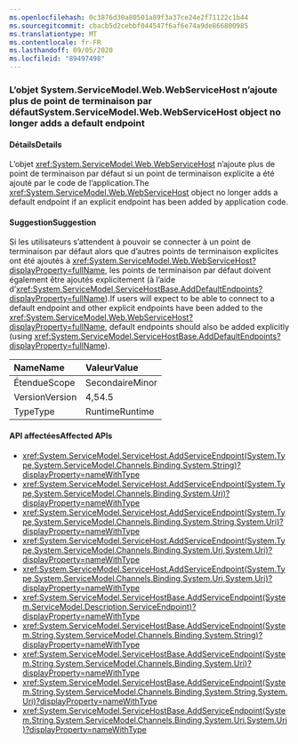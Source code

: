 ```yaml
---
ms.openlocfilehash: 0c3876d30a80501a89f3a37ce24e2f71122c1b44
ms.sourcegitcommit: cbacb5d2cebbf044547f6af6e74a9de866800985
ms.translationtype: MT
ms.contentlocale: fr-FR
ms.lasthandoff: 09/05/2020
ms.locfileid: "89497498"
---
```

### <a name="systemservicemodelwebwebservicehost-object-no-longer-adds-a-default-endpoint"></a><span data-ttu-id="8b9b0-101">L’objet System.ServiceModel.Web.WebServiceHost n’ajoute plus de point de terminaison par défaut</span><span class="sxs-lookup"><span data-stu-id="8b9b0-101">System.ServiceModel.Web.WebServiceHost object no longer adds a default endpoint</span></span>

#### <a name="details"></a><span data-ttu-id="8b9b0-102">Détails</span><span class="sxs-lookup"><span data-stu-id="8b9b0-102">Details</span></span>

<span data-ttu-id="8b9b0-103">L’objet <xref:System.ServiceModel.Web.WebServiceHost> n’ajoute plus de point de terminaison par défaut si un point de terminaison explicite a été ajouté par le code de l’application.</span><span class="sxs-lookup"><span data-stu-id="8b9b0-103">The <xref:System.ServiceModel.Web.WebServiceHost> object no longer adds a default endpoint if an explicit endpoint has been added by application code.</span></span>

#### <a name="suggestion"></a><span data-ttu-id="8b9b0-104">Suggestion</span><span class="sxs-lookup"><span data-stu-id="8b9b0-104">Suggestion</span></span>

<span data-ttu-id="8b9b0-105">Si les utilisateurs s’attendent à pouvoir se connecter à un point de terminaison par défaut alors que d’autres points de terminaison explicites ont été ajoutés à <xref:System.ServiceModel.Web.WebServiceHost?displayProperty=fullName>, les points de terminaison par défaut doivent également être ajoutés explicitement (à l’aide d’<xref:System.ServiceModel.ServiceHostBase.AddDefaultEndpoints?displayProperty=fullName>).</span><span class="sxs-lookup"><span data-stu-id="8b9b0-105">If users will expect to be able to connect to a default endpoint and other explicit endpoints have been added to the <xref:System.ServiceModel.Web.WebServiceHost?displayProperty=fullName>, default endpoints should also be added explicitly (using <xref:System.ServiceModel.ServiceHostBase.AddDefaultEndpoints?displayProperty=fullName>).</span></span>

| <span data-ttu-id="8b9b0-106">Name</span><span class="sxs-lookup"><span data-stu-id="8b9b0-106">Name</span></span>    | <span data-ttu-id="8b9b0-107">Valeur</span><span class="sxs-lookup"><span data-stu-id="8b9b0-107">Value</span></span>       |
|:--------|:------------|
| <span data-ttu-id="8b9b0-108">Étendue</span><span class="sxs-lookup"><span data-stu-id="8b9b0-108">Scope</span></span>   |<span data-ttu-id="8b9b0-109">Secondaire</span><span class="sxs-lookup"><span data-stu-id="8b9b0-109">Minor</span></span>|
|<span data-ttu-id="8b9b0-110">Version</span><span class="sxs-lookup"><span data-stu-id="8b9b0-110">Version</span></span>|<span data-ttu-id="8b9b0-111">4,5</span><span class="sxs-lookup"><span data-stu-id="8b9b0-111">4.5</span></span>|
|<span data-ttu-id="8b9b0-112">Type</span><span class="sxs-lookup"><span data-stu-id="8b9b0-112">Type</span></span>|<span data-ttu-id="8b9b0-113">Runtime</span><span class="sxs-lookup"><span data-stu-id="8b9b0-113">Runtime</span></span>|

#### <a name="affected-apis"></a><span data-ttu-id="8b9b0-114">API affectées</span><span class="sxs-lookup"><span data-stu-id="8b9b0-114">Affected APIs</span></span>

- <xref:System.ServiceModel.ServiceHost.AddServiceEndpoint(System.Type,System.ServiceModel.Channels.Binding,System.String)?displayProperty=nameWithType>
- <xref:System.ServiceModel.ServiceHost.AddServiceEndpoint(System.Type,System.ServiceModel.Channels.Binding,System.Uri)?displayProperty=nameWithType>
- <xref:System.ServiceModel.ServiceHost.AddServiceEndpoint(System.Type,System.ServiceModel.Channels.Binding,System.String,System.Uri)?displayProperty=nameWithType>
- <xref:System.ServiceModel.ServiceHost.AddServiceEndpoint(System.Type,System.ServiceModel.Channels.Binding,System.Uri,System.Uri)?displayProperty=nameWithType>
- <xref:System.ServiceModel.ServiceHost.AddServiceEndpoint(System.Type,System.ServiceModel.Channels.Binding,System.Uri,System.Uri)?displayProperty=nameWithType>
- <xref:System.ServiceModel.ServiceHostBase.AddServiceEndpoint(System.ServiceModel.Description.ServiceEndpoint)?displayProperty=nameWithType>
- <xref:System.ServiceModel.ServiceHostBase.AddServiceEndpoint(System.String,System.ServiceModel.Channels.Binding,System.String)?displayProperty=nameWithType>
- <xref:System.ServiceModel.ServiceHostBase.AddServiceEndpoint(System.String,System.ServiceModel.Channels.Binding,System.Uri)?displayProperty=nameWithType>
- <xref:System.ServiceModel.ServiceHostBase.AddServiceEndpoint(System.String,System.ServiceModel.Channels.Binding,System.String,System.Uri)?displayProperty=nameWithType>
- <xref:System.ServiceModel.ServiceHostBase.AddServiceEndpoint(System.String,System.ServiceModel.Channels.Binding,System.Uri,System.Uri)?displayProperty=nameWithType>

<!--

#### Affected APIs

- `M:System.ServiceModel.ServiceHost.AddServiceEndpoint(System.Type,System.ServiceModel.Channels.Binding,System.String)`
- `M:System.ServiceModel.ServiceHost.AddServiceEndpoint(System.Type,System.ServiceModel.Channels.Binding,System.Uri)`
- `M:System.ServiceModel.ServiceHost.AddServiceEndpoint(System.Type,System.ServiceModel.Channels.Binding,System.String,System.Uri)`
- `M:System.ServiceModel.ServiceHost.AddServiceEndpoint(System.Type,System.ServiceModel.Channels.Binding,System.Uri,System.Uri)`
- `M:System.ServiceModel.ServiceHost.AddServiceEndpoint(System.Type,System.ServiceModel.Channels.Binding,System.Uri,System.Uri)`
- `M:System.ServiceModel.ServiceHostBase.AddServiceEndpoint(System.ServiceModel.Description.ServiceEndpoint)`
- `M:System.ServiceModel.ServiceHostBase.AddServiceEndpoint(System.String,System.ServiceModel.Channels.Binding,System.String)`
- `M:System.ServiceModel.ServiceHostBase.AddServiceEndpoint(System.String,System.ServiceModel.Channels.Binding,System.Uri)`
- `M:System.ServiceModel.ServiceHostBase.AddServiceEndpoint(System.String,System.ServiceModel.Channels.Binding,System.String,System.Uri)`
- `M:System.ServiceModel.ServiceHostBase.AddServiceEndpoint(System.String,System.ServiceModel.Channels.Binding,System.Uri,System.Uri)`

-->
